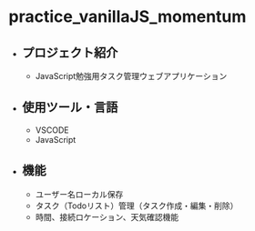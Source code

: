 # practice_vanillaJS_momentum

* ## プロジェクト紹介
  * JavaScript勉強用タスク管理ウェブアプリケーション
- ## 使用ツール・言語
  - VSCODE
  - JavaScript

+ ## 機能
  + ユーザー名ローカル保存
  + タスク（Todoリスト）管理（タスク作成・編集・削除）
  + 時間、接続ロケーション、天気確認機能
